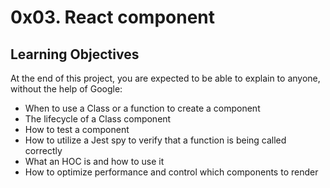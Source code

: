 # 0x03. React component

## Learning Objectives
At the end of this project, you are expected to be able to explain to anyone, without the help of Google:

* When to use a Class or a function to create a component
* The lifecycle of a Class component
* How to test a component
* How to utilize a Jest spy to verify that a function is being called correctly
* What an HOC is and how to use it
* How to optimize performance and control which components to render
